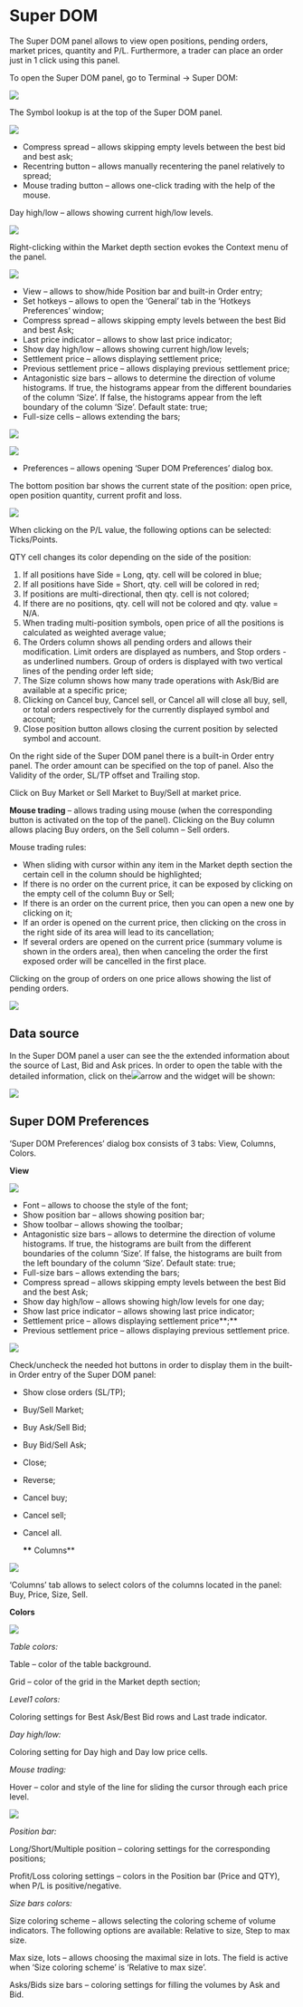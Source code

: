 # Super DOM

The Super DOM panel allows to view open positions, pending orders, market prices, quantity and P/L. Furthermore, a trader can place an order just in 1 click using this panel.

To open the Super DOM panel, go to Terminal -&gt; Super DOM:

![](../../../.gitbook/assets/1pic.png)

The Symbol lookup is at the top of the Super DOM panel.

![](../../../.gitbook/assets/2%20%28113%29.png)

* Compress spread – allows skipping empty levels between the best bid and best ask;
* Recentring button – allows manually recentering the panel relatively to spread;
* Mouse trading button – allows one-click trading with the help of the mouse.

Day high/low – allows showing current high/low levels.

![](../../../.gitbook/assets/3%20%2890%29.png)

Right-clicking within the Market depth section evokes the Context menu of the panel.

![](../../../.gitbook/assets/4%20%2862%29.png)

* View – allows to show/hide Position bar and built-in Order entry;
* Set hotkeys – allows to open the ‘General’ tab in the ‘Hotkeys Preferences’ window;  
* Compress spread – allows skipping empty levels between the best Bid and best Ask;
* Last price indicator – allows to show last price indicator;
* Show day high/low – allows showing current high/low levels;
* Settlement price – allows displaying settlement price;
* Previous settlement price – allows displaying previous settlement price;
* Antagonistic size bars – allows to determine the direction of volume histograms. If true, the histograms appear from the different boundaries of the column ‘Size’. If false, the histograms appear from the left boundary of the column ‘Size’. Default state: true;
* Full-size cells – allows extending the bars;

![](../../../.gitbook/assets/5%20%2854%29.png)

![](../../../.gitbook/assets/6%20%2842%29.png)

* Preferences – allows opening ‘Super DOM Preferences’ dialog box.

The bottom position bar shows the current state of the position: open price, open position quantity, current profit and loss.

![](../../../.gitbook/assets/7%20%2833%29.png)

When clicking on the P/L value, the following options can be selected: Ticks/Points.

QTY cell changes its color depending on the side of the position:

1. If all positions have Side = Long, qty. cell will be colored in blue;
2. If all positions have Side = Short, qty. cell will be colored in red;
3. If positions are multi-directional, then qty. cell is not colored;
4. If there are no positions, qty. cell will not be colored and qty. value = N/A.
5. When trading multi-position symbols, open price of all the positions is calculated as weighted average value;
6. The Orders column shows all pending orders and allows their modification. Limit orders are displayed as numbers, and Stop orders - as underlined numbers. Group of orders is displayed with two vertical lines of the pending order left side;
7. The Size column shows how many trade operations with Ask/Bid are available at a specific price;
8. Clicking on Cancel buy, Cancel sell, or Cancel all will close all buy, sell, or total orders respectively for the currently displayed symbol and account;
9. Close position button allows closing the current position by selected symbol and account.

On the right side of the Super DOM panel there is a built-in Order entry panel. The order amount can be specified on the top of panel. Also the Validity of the order, SL/TP offset and Trailing stop.

Click on Buy Market or Sell Market to Buy/Sell at market price.

**Mouse trading** – allows trading using mouse \(when the corresponding button is activated on the top of the panel\). Clicking on the Buy column allows placing Buy orders, on the Sell column – Sell orders.

Mouse trading rules:

* When sliding with cursor within any item in the Market depth section the certain cell in the column should be highlighted;
* If there is no order on the current price, it can be exposed by clicking on the empty cell of the column Buy or Sell;
* If there is an order on the current price, then you can open a new one by clicking on it;
* If an order is opened on the current price, then clicking on the cross in the right side of its area will lead to its cancellation;
* If several orders are opened on the current price \(summary volume is shown in the orders area\), then when canceling the order the first exposed order will be cancelled in the first place.

Clicking on the group of orders on one price allows showing the list of pending orders.

![](../../../.gitbook/assets/orders.png)

## Data source <a id="data-source"></a>

In the Super DOM panel a user can see the the extended information about the source of Last, Bid and Ask prices. In order to open the table with the detailed information, click on the![](../../../.gitbook/assets/image2-kopiya%20%281%29.png)arrow and the widget will be shown:

![](../../../.gitbook/assets/image6%20%281%29.png)

## **Super DOM Preferences**

‘Super DOM Preferences’ dialog box consists of 3 tabs: View, Columns, Colors.

**View**

![](../../../.gitbook/assets/9%20%2815%29.png)

* Font – allows to choose the style of the font;
* Show position bar – allows showing position bar;
* Show toolbar – allows showing the toolbar;
* Antagonistic size bars – allows to determine the direction of volume histograms. If true, the histograms are built from the different boundaries of the column ‘Size’. If false, the histograms are built from the left boundary of the column ‘Size’. Default state: true;
* Full-size bars – allows extending the bars;
* Compress spread – allows skipping empty levels between the best Bid and the best Ask;
* Show day high/low – allows showing high/low levels for one day;
* Show last price indicator – allows showing last price indicator;
* Settlement price – allows displaying settlement price**;**
* Previous settlement price – allows displaying previous settlement price.

![](../../../.gitbook/assets/10%20%2813%29.png)

Check/uncheck the needed hot buttons in order to display them in the built-in Order entry of the Super DOM panel:

* Show close orders \(SL/TP\);
* Buy/Sell Market;
* Buy Ask/Sell Bid;
* Buy Bid/Sell Ask;
* Close;
* Reverse;
* Cancel buy;
* Cancel sell;
* Cancel all.

  **\*\*** Columns\*\*

![](../../../.gitbook/assets/11%20%289%29.png)

‘Columns’ tab allows to select colors of the columns located in the panel: Buy, Price, Size, Sell.

**Colors**

![](../../../.gitbook/assets/12%20%285%29.png)

_Table colors:_

Table – color of the table background.

Grid – color of the grid in the Market depth section;

_Level1 colors:_

Coloring settings for Best Ask/Best Bid rows and Last trade indicator.

_Day high/low:_

Coloring setting for Day high and Day low price cells.

_Mouse trading:_

Hover – color and style of the line for sliding the cursor through each price level.

![](../../../.gitbook/assets/13%20%285%29.png)

_Position bar:_

Long/Short/Multiple position – coloring settings for the corresponding positions;

Profit/Loss coloring settings – colors in the Position bar \(Price and QTY\), when P/L is positive/negative.

_Size bars colors:_

Size coloring scheme – allows selecting the coloring scheme of volume indicators. The following options are available: Relative to size, Step to max size.

Max size, lots – allows choosing the maximal size in lots. The field is active when ‘Size coloring scheme’ is ‘Relative to max size’.

Asks/Bids size bars – coloring settings for filling the volumes by Ask and Bid.

